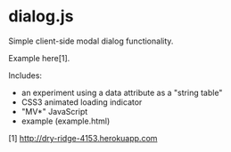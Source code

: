 dialog.js
=========

Simple client-side modal dialog functionality.

Example here[1].

Includes:

 - an experiment using a data attribute as a "string table"
 - CSS3 animated loading indicator
 - "MV*" JavaScript
 - example (example.html)

[1] http://dry-ridge-4153.herokuapp.com

